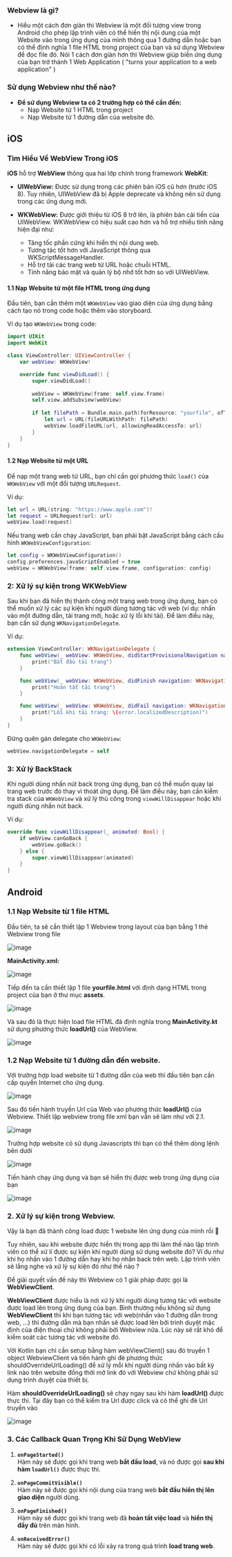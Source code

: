### Webview là gì?
- Hiểu một cách đơn giản thì Webview là một đối tượng view trong Android cho phép lập trình viên có thể hiển thị nội dung của một Website vào trong ứng dụng của mình thông qua 1 đường dẫn hoặc bạn có thể định nghĩa 1 file HTML trong project của bạn và sử dụng Webview để đọc file đó. Nói 1 cách đơn giản hơn thì Webview giúp biến ứng dụng của bạn trở thành 1 Web Application ( "turns your application to a web application" )

### Sử dụng Webview như thế nào?
- **Để sử dụng Webview ta có 2 trường hợp có thể cần đến:**
  - Nạp Website từ 1 HTML trong project
  - Nạp Website từ 1 đường dẫn của website đó.

## iOS
### Tìm Hiểu Về WebView Trong iOS  

**iOS** hỗ trợ **WebView** thông qua hai lớp chính trong framework **WebKit**:

  - **UIWebView:** Được sử dụng trong các phiên bản iOS cũ hơn (trước iOS 8). Tuy nhiên, UIWebView đã bị Apple deprecate và không nên sử dụng trong các ứng dụng mới.

  - **WKWebView:** Được giới thiệu từ iOS 8 trở lên, là phiên bản cải tiến của UIWebView. WKWebView có hiệu suất cao hơn và hỗ trợ nhiều tính năng hiện đại như:
    - Tăng tốc phần cứng khi hiển thị nội dung web.
    - Tương tác tốt hơn với JavaScript thông qua WKScriptMessageHandler.
    - Hỗ trợ tải các trang web từ URL hoặc chuỗi HTML.
    - Tính năng bảo mật và quản lý bộ nhớ tốt hơn so với UIWebView.

#### 1.1 **Nạp Website từ một file HTML trong ứng dụng**  
Đầu tiên, bạn cần thêm một `WKWebView` vào giao diện của ứng dụng bằng cách tạo nó trong code hoặc thêm vào storyboard.  

Ví dụ tạo `WKWebView` trong code:  
```swift
import UIKit
import WebKit

class ViewController: UIViewController {
    var webView: WKWebView!

    override func viewDidLoad() {
        super.viewDidLoad()
        
        webView = WKWebView(frame: self.view.frame)
        self.view.addSubview(webView)
        
        if let filePath = Bundle.main.path(forResource: "yourfile", ofType: "html") {
            let url = URL(fileURLWithPath: filePath)
            webView.loadFileURL(url, allowingReadAccessTo: url)
        }
    }
}
```

#### 1.2 **Nạp Website từ một URL**  
Để nạp một trang web từ URL, bạn chỉ cần gọi phương thức `load()` của `WKWebView` với một đối tượng `URLRequest`.  

Ví dụ:  
```swift
let url = URL(string: "https://www.apple.com")!
let request = URLRequest(url: url)
webView.load(request)
```

Nếu trang web cần chạy JavaScript, bạn phải bật JavaScript bằng cách cấu hình `WKWebViewConfiguration`:  
```swift
let config = WKWebViewConfiguration()
config.preferences.javaScriptEnabled = true
webView = WKWebView(frame: self.view.frame, configuration: config)
```

### 2: **Xử lý sự kiện trong WKWebView**  
Sau khi bạn đã hiển thị thành công một trang web trong ứng dụng, bạn có thể muốn xử lý các sự kiện khi người dùng tương tác với web (ví dụ: nhấn vào một đường dẫn, tải trang mới, hoặc xử lý lỗi khi tải). Để làm điều này, bạn cần sử dụng `WKNavigationDelegate`.  

Ví dụ:  
```swift
extension ViewController: WKNavigationDelegate {
    func webView(_ webView: WKWebView, didStartProvisionalNavigation navigation: WKNavigation!) {
        print("Bắt đầu tải trang")
    }

    func webView(_ webView: WKWebView, didFinish navigation: WKNavigation!) {
        print("Hoàn tất tải trang")
    }

    func webView(_ webView: WKWebView, didFail navigation: WKNavigation!, withError error: Error) {
        print("Lỗi khi tải trang: \(error.localizedDescription)")
    }
}
```

Đừng quên gán delegate cho `WKWebView`:  
```swift
webView.navigationDelegate = self
```

### 3: **Xử lý BackStack**  
Khi người dùng nhấn nút back trong ứng dụng, bạn có thể muốn quay lại trang web trước đó thay vì thoát ứng dụng. Để làm điều này, bạn cần kiểm tra stack của `WKWebView` và xử lý thủ công trong `viewWillDisappear` hoặc khi người dùng nhấn nút back.  

Ví dụ:  
```swift
override func viewWillDisappear(_ animated: Bool) {
    if webView.canGoBack {
        webView.goBack()
    } else {
        super.viewWillDisappear(animated)
    }
}
```
## Android

### 1.1 Nạp Website từ 1 file HTML

Đầu tiên, ta sẽ cần thiết lập 1 Webview trong layout của bạn bằng 1 thẻ Webview trong file
  
![image](https://github.com/user-attachments/assets/f63aff9b-2b75-4824-b119-4708d5b6cb44)

**MainActivity.xml:**
  
![image](https://github.com/user-attachments/assets/4939c868-1d77-48e7-b93a-5c197593ce5a)

Tiếp đến ta cần thiết lập 1 file **yourfile.html** với định dạng HTML trong project của bạn ở thư mục **assets**.

![image](https://github.com/user-attachments/assets/c51ed90f-a18e-4068-b782-4a70d14dfa2c)

Và sau đó là thực hiện load file HTML đã định nghĩa trong **MainActivity.kt** sử dụng phương thức **loadUrl()** của WebView.
  
![image](https://github.com/user-attachments/assets/8633c92e-43d4-439d-98d9-5da77110f5a4)

### 1.2 Nạp Website từ 1 đường dẫn đến website.

Với trường hợp load website từ 1 đường dẫn của web thì đầu tiên bạn cần cấp quyền Internet cho ứng dụng.
  
![image](https://github.com/user-attachments/assets/f365a619-c5d2-46b7-8ac6-31f3746775ce)

Sau đó tiến hành truyền Url của Web vào phương thức **loadUrl()** của Webview. Thiết lập webview trong file xml bạn vẫn sẽ làm như với 2.1.

![image](https://github.com/user-attachments/assets/7507616a-03b4-4369-89be-77dd7e499962)
  
Trường hợp website có sử dụng Javascripts thì bạn có thể thêm dòng lệnh bên dưới
  
![image](https://github.com/user-attachments/assets/2784c376-c48f-4aae-ab1b-d42ac36fb647)

Tiến hành chạy ứng dụng và bạn sẽ hiển thị được web trong ứng dụng của bạn

![image](https://github.com/user-attachments/assets/64cab848-11c4-4c61-bb6b-2d90b2a5f547)

### 2. Xử lý sự kiện trong Webview.

Vậy là bạn đã thành công load được 1 website lên ứng dụng của mình rồi 💯

Tuy nhiên, sau khi website được hiển thị trong app thì làm thế nào lập trình viên có thể xử lí được sự kiện khi người dùng sử dụng website đó? Ví dụ như khi họ nhấn vào 1 đường dẫn hay khi họ nhấn back trên web. Lập trình viên sẽ lắng nghe và xử lý sự kiện đó như thế nào ?

Để giải quyết vấn đề này thì Webview có 1 giải pháp được gọi là ****WebViewClient****.

**WebViewClient** được hiểu là nơi xử lý khi người dùng tương tác với website được load lên trong ứng dụng của bạn. Bình thường nếu không sử dụng **WebViewClient** thì khi bạn tương tác với web(nhấn vào 1 đường dẫn trong web, ...) thì đường dẫn mà bạn nhấn sẽ được load lên bởi trình duyệt mặc định của điện thoại chứ không phải bởi Webview nữa. Lúc này sẽ rất khó để kiểm soát các tương tác với website đó.

Với Kotlin bạn chỉ cần setup bằng hàm webViewClient() sau đó truyền 1 object WebviewClient và tiến hành ghi đè phương thức shouldOverrideUrlLoading() để xử lý mỗi khi người dùng nhấn vào bất kỳ link nào trên website đồng thời mở link đó với Webview chứ không phải sử dụng trình duyệt của thiết bị.

Hàm **shouldOverrideUrlLoading()** sẽ chạy ngay sau khi hàm **loadUrl()** được thực thi. Tại đây bạn có thể kiểm tra Url được click và có thể ghi đè Url truyền vào

![image](https://github.com/user-attachments/assets/42b4cfe3-1ab8-42eb-ba8a-672758fc7e67)

### 3. Các Callback Quan Trọng Khi Sử Dụng WebView

1. **`onPageStarted()`**  
   Hàm này sẽ được gọi khi trang web **bắt đầu load**, và nó được gọi **sau khi hàm `loadUrl()`** được thực thi.

2. **`onPageCommitVisible()`**  
   Hàm này sẽ được gọi khi nội dung của trang web **bắt đầu hiển thị lên giao diện** người dùng.

3. **`onPageFinished()`**  
   Hàm này sẽ được gọi khi trang web đã **hoàn tất việc load** và **hiển thị đầy đủ** trên màn hình.

4. **`onReceivedError()`**  
   Hàm này sẽ được gọi khi có lỗi xảy ra trong quá trình **load trang web**.



